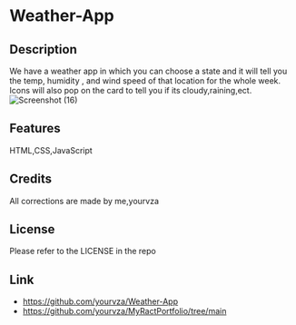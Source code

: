 # Weather-App

## Description
We have a weather app in which you can choose a state and it will tell you the temp, humidity , and wind speed of that location for the whole week. Icons will also pop on the card to tell you if its cloudy,raining,ect.
![Screenshot (16)](https://github.com/yourvza/Weather-App/assets/155742735/bd5a384b-efe8-44a5-855b-d68462fca405)


## Features
HTML,CSS,JavaScript

## Credits
All corrections are made by me,yourvza


## License 
Please refer to the LICENSE in the repo

## Link
* https://github.com/yourvza/Weather-App
* https://github.com/yourvza/MyRactPortfolio/tree/main
